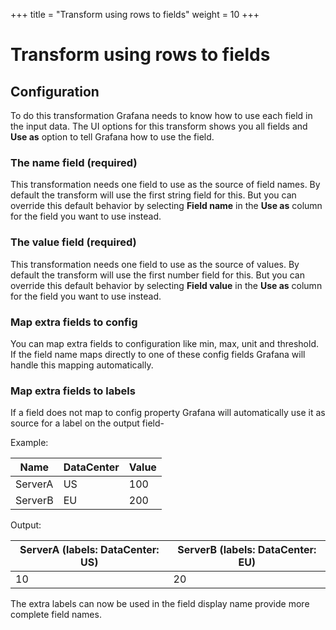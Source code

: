 +++
title = "Transform using rows to fields"
weight = 10
+++

# Transform using rows to fields

## Configuration

To do this transformation Grafana needs to know how to use each field in the input data. The UI options for this transform shows you all fields and **Use as** option to tell Grafana how to use the field.

### The name field (required)

This transformation needs one field to use as the source of field names. By default the transform will use the first string field for this. But you can override this default behavior by selecting **Field name** in the **Use as** column for the field you want to use instead.

### The value field (required)

This transformation needs one field to use as the source of values. By default the transform will use the first number field for this. But you can override this default behavior by selecting **Field value** in the **Use as** column for the field you want to use instead.

### Map extra fields to config

You can map extra fields to configuration like min, max, unit and threshold. If the field name maps directly
to one of these config fields Grafana will handle this mapping automatically.

### Map extra fields to labels

If a field does not map to config property Grafana will automatically use it as source for a label on the output field-

Example:

| Name    | DataCenter | Value |
| ------- | ---------- | ----- |
| ServerA | US         | 100   |
| ServerB | EU         | 200   |

Output:

| ServerA (labels: DataCenter: US) | ServerB (labels: DataCenter: EU) |
| -------------------------------- | -------------------------------- |
| 10                               | 20                               |

The extra labels can now be used in the field display name provide more complete field names.
